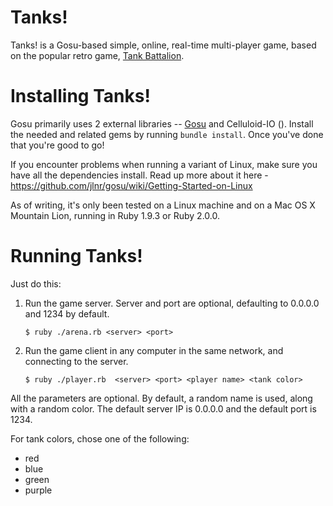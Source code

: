 Tanks!
=====

Tanks! is a Gosu-based simple, online, real-time multi-player game, based on the popular retro game, [Tank Battalion](http://en.wikipedia.org/wiki/Tank_Battalion).

Installing Tanks!
=================

Gosu primarily uses 2 external libraries -- [Gosu](http://www.libgosu.org/) and Celluloid-IO (). Install the needed and related gems by running `bundle install`. Once you've done that you're good to go!

If you encounter problems when running a variant of Linux, make sure you have all the dependencies install. Read up more about it here - https://github.com/jlnr/gosu/wiki/Getting-Started-on-Linux

As of writing, it's only been tested on a Linux machine and on a Mac OS X Mountain Lion, running in Ruby 1.9.3 or Ruby 2.0.0.


Running Tanks! 
==============

Just do this:

1. Run the game server. Server and port are optional, defaulting to 0.0.0.0 and 1234 by default.
 
    `$ ruby ./arena.rb <server> <port>`
     
2. Run the game client in any computer in the same network, and connecting to the server.

    `$ ruby ./player.rb  <server> <port> <player name> <tank color>`
      
 All the parameters are optional. By default, a random name is used, along with a random color. The default server IP is 0.0.0.0 and the default port is 1234.
 
 For tank colors, chose one of the following:
 * red
 * blue
 * green
 * purple
   
   

